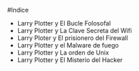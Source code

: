 #Indice

* Larry Plotter y El Bucle Folosofal
* Larry Plotter y La Clave Secreta del Wifi
* Larry Ploter y El prisionero del Firewall
* Larry Plotter y el Malware de fuego
* Larry Plotter y La orden de Unix
* Larry Plotter y El Misterio del Hacker
